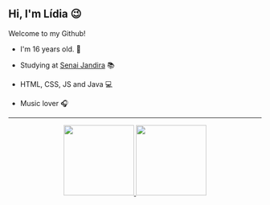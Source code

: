 
## Hi, I'm Lídia :wink:

Welcome to my Github!
- I'm 16 years old. :robot:

-  Studying at <a href="https://jandira.sp.senai.br" target="_blank">Senai Jandira</a> 📚

-  HTML, CSS, JS and Java 💻

-  Music lover 🎧

<div align="center"><hr>
  <a href="https://github.com/lidiagaldino">
  <img height="140em" src="https://github-readme-stats.vercel.app/api?username=lidiagaldino&theme=vision-friendly-dark"/> 
  <img height="140em" src="https://github-readme-stats.vercel.app/api/top-langs/?username=lidiagaldino&layout=compact&theme=vision-friendly-dark"/>
</div>
